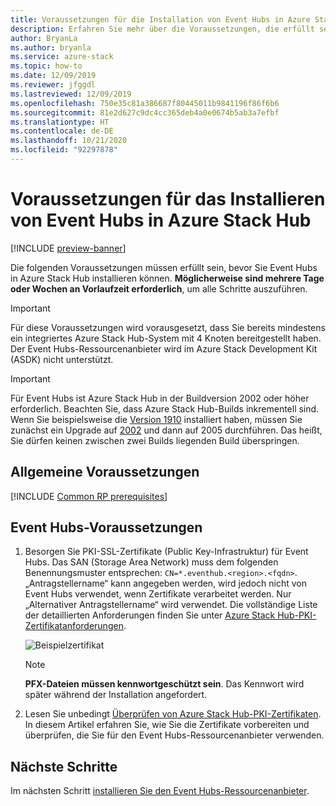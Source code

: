 ```yaml
---
title: Voraussetzungen für die Installation von Event Hubs in Azure Stack Hub
description: Erfahren Sie mehr über die Voraussetzungen, die erfüllt sein müssen, bevor Sie den Event Hubs-Ressourcenanbieter in Azure Stack Hub installieren.
author: BryanLa
ms.author: bryanla
ms.service: azure-stack
ms.topic: how-to
ms.date: 12/09/2019
ms.reviewer: jfggdl
ms.lastreviewed: 12/09/2019
ms.openlocfilehash: 750e35c81a386687f80445011b9841196f86f6b6
ms.sourcegitcommit: 81e2d627c9dc4cc365deb4a0e0674b5ab3a7efbf
ms.translationtype: HT
ms.contentlocale: de-DE
ms.lasthandoff: 10/21/2020
ms.locfileid: "92297878"
---
```

# <a name="prerequisites-for-installing-event-hubs-on-azure-stack-hub"></a>Voraussetzungen für das Installieren von Event Hubs in Azure Stack Hub

[!INCLUDE [preview-banner](../includes/event-hubs-preview.md)]

Die folgenden Voraussetzungen müssen erfüllt sein, bevor Sie Event Hubs in Azure Stack Hub installieren können. **Möglicherweise sind mehrere Tage oder Wochen an Vorlaufzeit erforderlich**, um alle Schritte auszuführen.

> [!IMPORTANT]
> Für diese Voraussetzungen wird vorausgesetzt, dass Sie bereits mindestens ein integriertes Azure Stack Hub-System mit 4 Knoten bereitgestellt haben. Der Event Hubs-Ressourcenanbieter wird im Azure Stack Development Kit (ASDK) nicht unterstützt.

> [!IMPORTANT]
> Für Event Hubs ist Azure Stack Hub in der Buildversion 2002 oder höher erforderlich. Beachten Sie, dass Azure Stack Hub-Builds inkrementell sind. Wenn Sie beispielsweise die [Version 1910](./release-notes.md?view=azs-1910&preserve-view=true#1910-build-reference) installiert haben, müssen Sie zunächst ein Upgrade auf [2002](./release-notes.md?view=azs-2002&preserve-view=true#2002-build-reference) und dann auf 2005 durchführen. Das heißt, Sie dürfen keinen zwischen zwei Builds liegenden Build überspringen.

## <a name="common-prerequisites"></a>Allgemeine Voraussetzungen

[!INCLUDE [Common RP prerequisites](../includes/resource-provider-prerequisites.md)]

## <a name="event-hubs-prerequisites"></a>Event Hubs-Voraussetzungen

1. Besorgen Sie PKI-SSL-Zertifikate (Public Key-Infrastruktur) für Event Hubs. Das SAN (Storage Area Network) muss dem folgenden Benennungsmuster entsprechen: `CN=*.eventhub.<region>.<fqdn>`. „Antragstellername“ kann angegeben werden, wird jedoch nicht von Event Hubs verwendet, wenn Zertifikate verarbeitet werden. Nur „Alternativer Antragstellername“ wird verwendet. Die vollständige Liste der detaillierten Anforderungen finden Sie unter [Azure Stack Hub-PKI-Zertifikatanforderungen](azure-stack-pki-certs.md).  

   ![Beispielzertifikat](media/event-hubs-rp-prerequisites/certificate-example.png)

   > [!NOTE]
   > **PFX-Dateien müssen kennwortgeschützt sein**. Das Kennwort wird später während der Installation angefordert.

2. Lesen Sie unbedingt [Überprüfen von Azure Stack Hub-PKI-Zertifikaten](azure-stack-validate-pki-certs.md). In diesem Artikel erfahren Sie, wie Sie die Zertifikate vorbereiten und überprüfen, die Sie für den Event Hubs-Ressourcenanbieter verwenden. 

## <a name="next-steps"></a>Nächste Schritte

Im nächsten Schritt [installieren Sie den Event Hubs-Ressourcenanbieter](event-hubs-rp-install.md).
